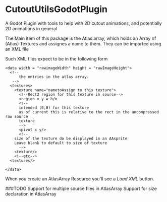 # CutoutUtilsGodotPlugin
A Godot Plugin with tools to help with 2D cutout animations, and potentially 2D animations in general

The Main item of this package is the Atlas array, which holds an Array of (Atlas) Textures and assignes a name to them.
They can be imported using an XML file

Such XML files expect to be in the following form
```
<data width = "rawimageWidth" height = "rawImageHeight">
  <!--
      the entries in the atlas array.
   -->
  <textures>
    <texture name="nametoAssign to this texture">
      <!--Rect2 region for this texture in source-->
      <region x y w h/>
      <!--
      intended (0,0) for this texture
      as of current this is relative to the rect in the uncompressed raw source
      texture
      -->
      <pivot x y/>
      <!--
	size of the texture do be displayed in an AAsprite
	Leave blank to default to size of texture
      -->
    <texture/>
    <!--etc-->
  <textures/>

</data>
```
When you create an AtlasArray Resource you'll see a *Load XML* button.


###TODO
Support for multiple source files in AtlasArray
Support for size declaration in AtlasArray
